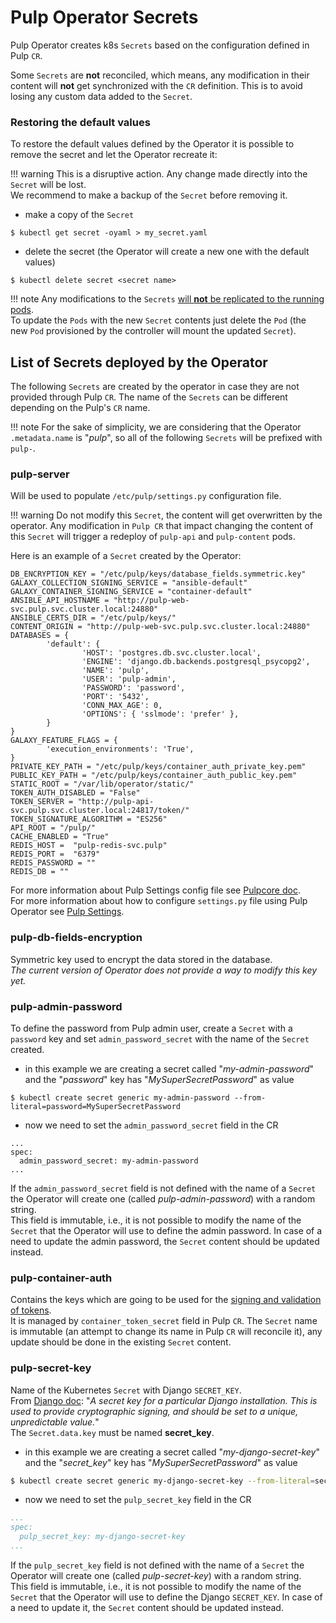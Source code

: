 # Pulp Operator Secrets

Pulp Operator creates k8s `Secrets` based on the configuration defined in Pulp `CR`.

Some `Secrets` are **not** reconciled, which means, any modification in their content will **not**
get synchronized with the `CR` definition. This is to avoid losing any custom data added to the `Secret`.


### Restoring the default values

To restore the default values defined by the Operator it is possible to remove the secret and let the Operator recreate it:

!!! warning
    This is a disruptive action. Any change made directly into the `Secret` will be lost.  
    We recommend to make a backup of the `Secret` before removing it.

* make a copy of the `Secret`
```
$ kubectl get secret -oyaml > my_secret.yaml
```

* delete the secret (the Operator will create a new one with the default values)
```
$ kubectl delete secret <secret name>
```

!!! note
    Any modifications to the `Secrets` [will **not** be replicated to the running pods](/pulp_operator/faq/#i-modified-a-configmapsecret-but-the-new-config-is-not-replicated-to-pods).  
    To update the `Pods` with the new `Secret` contents just delete the `Pod` (the new `Pod` provisioned by the controller will mount the updated `Secret`).

## List of Secrets deployed by the Operator

The following `Secrets` are created by the operator in case they are not provided through Pulp `CR`.
The name of the `Secrets` can be different depending on the Pulp's `CR` name.  

!!! note
    For the sake of simplicity, we are considering that the Operator `.metadata.name` is "*pulp*",
    so all of the following `Secrets` will be prefixed with `pulp-`.


### pulp-server

Will be used to populate `/etc/pulp/settings.py` configuration file.  

!!! warning
    Do not modify this `Secret`, the content will get overwritten by the operator.
    Any modification in `Pulp CR` that impact changing the content of this
    `Secret` will trigger a redeploy of `pulp-api` and `pulp-content` pods.

Here is an example of a `Secret` created by the Operator:

```
DB_ENCRYPTION_KEY = "/etc/pulp/keys/database_fields.symmetric.key"
GALAXY_COLLECTION_SIGNING_SERVICE = "ansible-default"
GALAXY_CONTAINER_SIGNING_SERVICE = "container-default"
ANSIBLE_API_HOSTNAME = "http://pulp-web-svc.pulp.svc.cluster.local:24880"
ANSIBLE_CERTS_DIR = "/etc/pulp/keys/"
CONTENT_ORIGIN = "http://pulp-web-svc.pulp.svc.cluster.local:24880"
DATABASES = {
        'default': {
                'HOST': 'postgres.db.svc.cluster.local',
                'ENGINE': 'django.db.backends.postgresql_psycopg2',
                'NAME': 'pulp',
                'USER': 'pulp-admin',
                'PASSWORD': 'password',
                'PORT': '5432',
                'CONN_MAX_AGE': 0,
                'OPTIONS': { 'sslmode': 'prefer' },
        }
}
GALAXY_FEATURE_FLAGS = {
        'execution_environments': 'True',
}
PRIVATE_KEY_PATH = "/etc/pulp/keys/container_auth_private_key.pem"
PUBLIC_KEY_PATH = "/etc/pulp/keys/container_auth_public_key.pem"
STATIC_ROOT = "/var/lib/operator/static/"
TOKEN_AUTH_DISABLED = "False"
TOKEN_SERVER = "http://pulp-api-svc.pulp.svc.cluster.local:24817/token/"
TOKEN_SIGNATURE_ALGORITHM = "ES256"
API_ROOT = "/pulp/"
CACHE_ENABLED = "True"
REDIS_HOST =  "pulp-redis-svc.pulp"
REDIS_PORT =  "6379"
REDIS_PASSWORD = ""
REDIS_DB = ""

```

For more information about Pulp Settings config file see [Pulpcore doc](https://docs.pulpproject.org/pulpcore/configuration/settings.html). <br/>
For more information about how to configure `settings.py` file using Pulp
Operator see [Pulp Settings](/pulp_operator/configuring/pulp_settings/).


### pulp-db-fields-encryption

Symmetric key used to encrypt the data stored in the database.  
*The current version of Operator does not provide a way to modify this key yet.*


### pulp-admin-password

To define the password from Pulp admin user, create a `Secret` with a `password` key and set `admin_password_secret` with the name of the `Secret` created.

* in this example we are creating a secret called "*my-admin-password*" and the "*password*" key has "*MySuperSecretPassword*" as value
```
$ kubectl create secret generic my-admin-password --from-literal=password=MySuperSecretPassword
```
* now we need to set the `admin_password_secret` field  in the CR
```
...
spec:
  admin_password_secret: my-admin-password
...
```

If the `admin_password_secret` field is not defined with the name of a `Secret` the Operator will create one (called *pulp-admin-password*) with a random string.  
This field is immutable, i.e., it is not possible to modify the name of the `Secret` that the Operator will use to define the admin password. In case of a need to update the admin password, the `Secret` content should be updated instead.


### pulp-container-auth

Contains the keys which are going to be used for the [signing and validation of tokens](https://docs.pulpproject.org/pulp_container/authentication.html#token-authentication-label).  
It is managed by `container_token_secret` field in Pulp `CR`. The `Secret` name is immutable (an attempt to change its name in Pulp `CR` will reconcile it), any update should be done in the existing `Secret` content.

### pulp-secret-key

Name of the Kubernetes `Secret` with Django `SECRET_KEY`.  
From [Django doc](https://docs.djangoproject.com/en/4.2/ref/settings/#secret-key): "*A secret key for a particular Django installation. This is used to provide cryptographic signing, and should be set to a unique, unpredictable value.*"  
The `Secret.data.key` must be named **secret_key**.

* in this example we are creating a secret called "*my-django-secret-key*" and the "*secret_key*" key has "*MySuperSecretPassword*" as value
```bash
$ kubectl create secret generic my-django-secret-key --from-literal=secret_key=MySuperSecretPassword
```
* now we need to set the `pulp_secret_key` field  in the CR
```yaml
...
spec:
  pulp_secret_key: my-django-secret-key
...
```

If the `pulp_secret_key` field is not defined with the name of a `Secret` the Operator will create one (called *pulp-secret-key*) with a random string.  
This field is immutable, i.e., it is not possible to modify the name of the `Secret` that the Operator will use to define the Django `SECRET_KEY`. In case of a need to update it, the `Secret` content should be updated instead.
